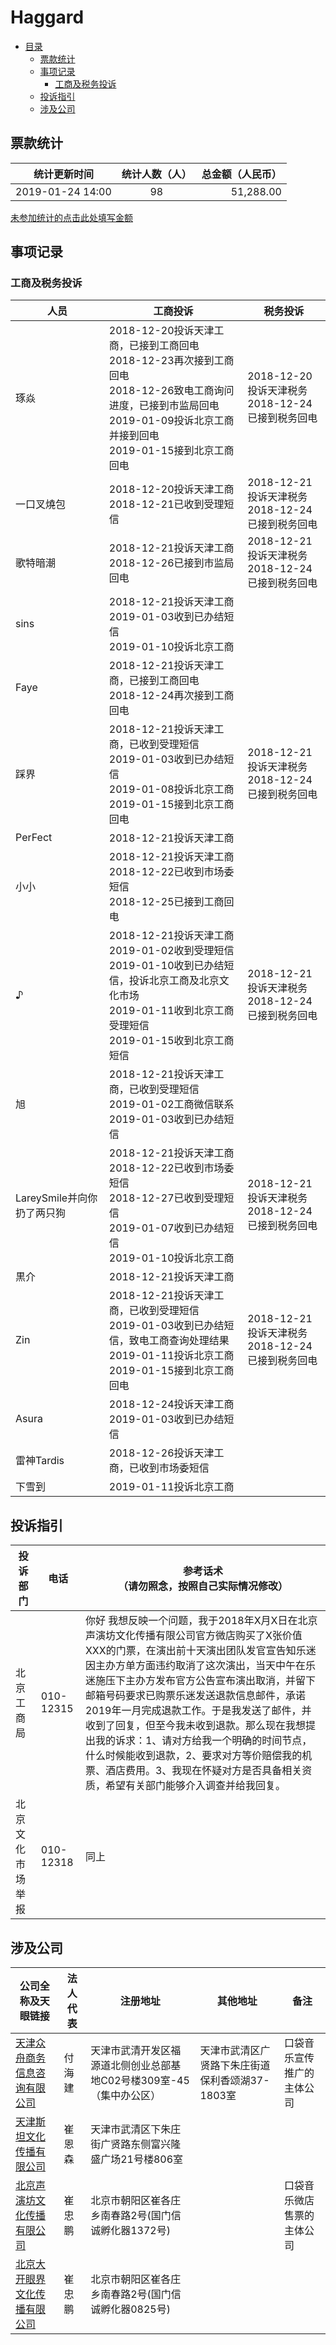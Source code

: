 # Haggard

* [目录](#Haggard)
    * [票款统计](#票款统计)
    * [事项记录](#事项记录)
        * [工商及税务投诉](#工商及税务投诉)
    * [投诉指引](#投诉指引)
    * [涉及公司](#涉及公司)


## 票款统计
| 统计更新时间 | 统计人数（人） | 总金额（人民币） |
| ---- | :----: | ----: |
| 2019-01-24 14:00 | 98 | 51,288.00 |

[未参加统计的点击此处填写金额](https://www.wjx.top/jq/32741121.aspx)

## 事项记录

### 工商及税务投诉

| 人员 | 工商投诉 | 税务投诉 |
| ---- | ---- | ---- |
| 琢焱 | 2018-12-20投诉天津工商，已接到工商回电<br>2018-12-23再次接到工商回电<br>2018-12-26致电工商询问进度，已接到市监局回电<br>2019-01-09投诉北京工商并接到回电<br>2019-01-15接到北京工商回电 | 2018-12-20投诉天津税务<br>2018-12-24已接到税务回电 |
| 一口叉燒包 | 2018-12-20投诉天津工商<br>2018-12-21已收到受理短信 | 2018-12-21投诉天津税务<br>2018-12-24已接到税务回电 |
| 歌特暗潮 | 2018-12-21投诉天津工商<br>2018-12-26已接到市监局回电 | 2018-12-21投诉天津税务<br>2018-12-24已接到税务回电 |
| sins | 2018-12-21投诉天津工商<br>2019-01-03收到已办结短信<br>2019-01-10投诉北京工商 | |
| Faye | 2018-12-21投诉天津工商，已接到工商回电<br>2018-12-24再次接到工商回电 | |
| 踩界 | 2018-12-21投诉天津工商，已收到受理短信<br>2019-01-03收到已办结短信<br>2019-01-08投诉北京工商<br>2019-01-15接到北京工商回电 | 2018-12-21投诉天津税务<br>2018-12-24已接到税务回电 |
| PerFect | 2018-12-21投诉天津工商 | |
| 小小 | 2018-12-21投诉天津工商<br>2018-12-22已收到市场委短信<br>2018-12-25已接到工商回电 | |
| ♪ | 2018-12-21投诉天津工商<br>2019-01-02收到受理短信<br>2019-01-10收到已办结短信，投诉北京工商及北京文化市场<br>2019-01-11收到北京工商受理短信<br>2019-01-15收到北京工商短信 | 2018-12-21投诉天津税务<br>2018-12-24已接到税务回电 |
| 旭 | 2018-12-21投诉天津工商，已收到受理短信<br>2019-01-02工商微信联系<br>2019-01-03收到已办结短信 | |
| LareySmile并向你扔了两只狗 | 2018-12-21投诉天津工商<br>2018-12-22已收到市场委短信<br>2018-12-27已收到受理短信<br>2019-01-07收到已办结短信<br>2019-01-10投诉北京工商 | 2018-12-21投诉天津税务<br>2018-12-24已接到税务回电 |
| 黒介 | 2018-12-21投诉天津工商 | |
| Zin | 2018-12-21投诉天津工商，已收到受理短信<br>2019-01-03收到已办结短信，致电工商查询处理结果<br>2019-01-11投诉北京工商<br>2019-01-15接到北京工商回电 | 2018-12-21投诉天津税务<br>2018-12-24已接到税务回电 |
| Asura | 2018-12-24投诉天津工商<br>2019-01-03收到已办结短信 | |
| 雷神Tardis | 2018-12-26投诉天津工商，已收到市场委短信 | |
| 下雪到 | 2019-01-11投诉北京工商 | |

## 投诉指引

| 投诉部门 | 电话 | 参考话术<br>（请勿照念，按照自己实际情况修改） |
| ---- | ---- | ---- |
| 北京工商局 | 010-12315 | 你好 我想反映一个问题，我于2018年X月X日在北京声演坊文化传播有限公司官方微店购买了X张价值XXX的门票，在演出前十天演出团队发官宣告知乐迷因主办方单方面违约取消了这次演出，当天中午在乐迷施压下主办方发布官方公告宣布演出取消，并留下邮箱号码要求已购票乐迷发送退款信息邮件，承诺2019年一月完成退款工作。于是我发送了邮件，并收到了回复，但至今我未收到退款。那么现在我想提出我的诉求：1、请对方给我一个明确的时间节点，什么时候能收到退款，2、要求对方等价赔偿我的机票、酒店费用。3、我现在怀疑对方是否具备相关资质，希望有关部门能够介入调查并给我回复。 |
| 北京文化市场举报 | 010-12318 | 同上 |

## 涉及公司

| 公司全称及天眼链接 | 法人代表 | 注册地址 | 其他地址 | 备注 |
| ---- | ---- | ---- | ---- | ---- |
| [天津众舟商务信息咨询有限公司](https://www.tianyancha.com/company/3063341985) | 付海建 | 天津市武清开发区福源道北侧创业总部基地C02号楼309室-45（集中办公区） | 天津市武清区广贤路下朱庄街道保利香颂湖37-1803室| 口袋音乐宣传推广的主体公司 |
| [天津斯坦文化传播有限公司](https://www.tianyancha.com/company/2351009788) | 崔恩森 | 天津市武清区下朱庄街广贤路东侧富兴隆盛广场21号楼806室 | | |
| [北京声演坊文化传播有限公司](https://www.tianyancha.com/company/35569363) | 崔忠鹏 | 北京市朝阳区崔各庄乡南春路2号(国门信诚孵化器1372号) | | 口袋音乐微店售票的主体公司 |
| [北京大开眼界文化传播有限公司](https://www.tianyancha.com/company/120640862) | 崔忠鹏 | 北京市朝阳区崔各庄乡南春路2号(国门信诚孵化器0825号) | | |
